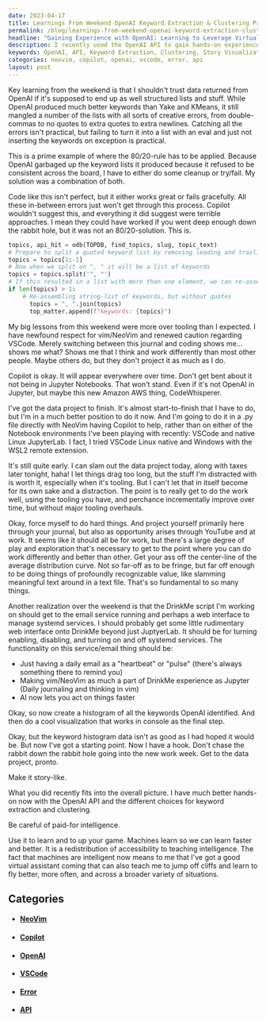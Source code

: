 ```yaml
---
date: 2023-04-17
title: Learnings From Weekend OpenAI Keyword Extraction & Clustering Project
permalink: /blog/learnings-from-weekend-openai-keyword-extraction-clustering-project/
headline: "Gaining Experience with OpenAI: Learning to Leverage Virtual Assistants for Data Projects and Taxes"
description: I recently used the OpenAI API to gain hands-on experience with keyword extraction and clustering to create a story-like visualization in the console. I applied the 80/20 rule to solve the issue of errors with structured lists, and gained new respect for Vim/NeoVim and caution for VSCode. I'm now using NeoVim and Copilot to finish a data project, and have discovered that machines being intelligent now means that I have a virtual assistant.
keywords: OpenAI, API, Keyword Extraction, Clustering, Story Visualization, 80/20 Rule, Error, Structured Lists, Vim/NeoVim, VSCode, Data Project, Taxes, NeoVim, Copilot, Paid-for Intelligence, Virtual Assistant, Learn Faster, Learn Better
categories: neovim, copilot, openai, vscode, error, api
layout: post
---
```


Key learning from the weekend is that I shouldn't trust data returned from
OpenAI if it's supposed to end up as well structured lists and stuff. While
OpenAI produced much better keywords than Yake and KMeans, it still mangled a
number of the lists with all sorts of creative errors, from double-commas to no
quotes to extra quotes to extra newlines. Catching all the errors isn't
practical, but failing to turn it into a list with an eval and just not
inserting the keywords on exception is practical.

This is a prime example of where the 80/20-rule has to be applied. Because
OpenAI garbaged up the keyword lists it produced because it refused to be
consistent across the board, I have to either do some cleanup or try/fail. My
solution was a combination of both.

Code like this isn't perfect, but it either works great or fails gracefully.
All these in-between errors just won't get through this process. Copilot
wouldn't suggest this, and everything it did suggest were terrible approaches.
I mean they could have worked if you went deep enough down the rabbit hole, but
it was not an 80/20-solution. This is.

```python
topics, api_hit = odb(TOPDB, find_topics, slug, topic_text)
# Prepare to split a quoted keyword list by removing leading and trailing quotes
topics = topics[1:-1]
# Now when we split on ", " it will be a list of keywords
topics = topics.split('", "')
# If this resulted in a list with more than one element, we can re-assemble it
if len(topics) > 1:
    # Re-assembling string-list of keywords, but without quotes
      topics = ", ".join(topics)
      top_matter.append(f"keywords: {topics}")
```

My big lessons from this weekend were more over tooling than I expected. I have
newfound respect for vim/NeoVim and renewed caution regarding VSCode. Merely
switching between this journal and coding shows me... shows me what? Shows me
that I think and work differently than most other people. Maybe others do, but
they don't project it as much as I do.

Copilot is okay. It will appear everywhere over time. Don't get bent about it
not being in Jupyter Notebooks. That won't stand. Even if it's not OpenAI in
Jupyter, but maybe this new Amazon AWS thing, CodeWhisperer.

I've got the data project to finish. It's almost start-to-finish that I have to
do, but I'm in a much better position to do it now. And I'm going to do it in a
.py file directly with NeoVim having Copilot to help, rather than on either of
the Notebook environments I've been playing with recently: VSCode and native
Linux JupyterLab. I fact, I tried VSCode Linux native and Windows with the WSL2
remote extension.

It's still quite early. I can slam out the data project today, along with taxes
later tonight, haha! I let things drag too long, but the stuff I'm distracted
with is worth it, especially when it's tooling. But I can't let that in itself
become for its own sake and a distraction. The point is to really get to do the
work well, using the tooling you have, and perchance incrementally improve over
time, but without major tooling overhauls.

Okay, force myself to do hard things. And project yourself primarily here
through your journal, but also as opportunity arises through YouTube and at
work. It seems like it should all be for work, but there's a large degree of
play and exploration that's necessary to get to the point where you can do work
differently and better than other. Get your ass off the center-line of the
average distribution curve. Not so far-off as to be fringe, but far off enough
to be doing things of profoundly recognizable value, like slamming meaningful
text around in a text file. That's so fundamental to so many things.

Another realization over the weekend is that the DrinkMe script I'm working on
should get to the email service running and perhaps a web interface to manage
systemd services. I should probably get some little rudimentary web interface
onto DrinkMe beyond just JuptyerLab. It should be for turning enabling,
disabling, and turning on and off systemd services. The functionality on this
service/email thing should be:

- Just having a daily email as a "heartbeat" or "pulse"
  (there's always something there to remind you)
- Making vim/NeoVim as much a part of DrinkMe experience as Jupyter
  (Daily journaling and thinking in vim)
- AI now lets you act on things faster

Okay, so now create a histogram of all the keywords OpenAI identified. And then
do a cool visualization that works in console as the final step.

Okay, but the keyword histogram data isn't as good as I had hoped it would be.
But now I've got a starting point. Now I have a hook. Don't chase the rabbit
down the rabbit hole going into the new work week. Get to the data project,
pronto.

Make it story-like.

What you did recently fits into the overall picture. I have much better
hands-on now with the OpenAI API and the different choices for keyword
extraction and clustering.

Be careful of paid-for intelligence.

Use it to learn and to up your game. Machines learn so we can learn faster and
better. It is a redistribution of accessibility to teaching intelligence. The
fact that machines are intelligent now means to me that I've got a good virtual
assistant coming that can also teach me to jump off cliffs and learn to fly
better, more often, and across a broader variety of situations.


## Categories

<ul>
<li><h4><a href='/neovim/'>NeoVim</a></h4></li>
<li><h4><a href='/copilot/'>Copilot</a></h4></li>
<li><h4><a href='/openai/'>OpenAI</a></h4></li>
<li><h4><a href='/vscode/'>VSCode</a></h4></li>
<li><h4><a href='/error/'>Error</a></h4></li>
<li><h4><a href='/api/'>API</a></h4></li></ul>